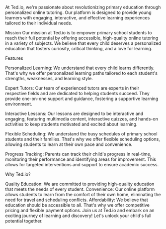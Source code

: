 At Ted.io, we're passionate about revolutionizing primary education through personalized online tutoring. Our platform is designed to provide young learners with engaging, interactive, and effective learning experiences tailored to their individual needs.

Mission
Our mission at Ted.io is to empower primary school students to reach their full potential by offering accessible, high-quality online tutoring in a variety of subjects. We believe that every child deserves a personalized education that fosters curiosity, critical thinking, and a love for learning.

Features

Personalized Learning: We understand that every child learns differently. That's why we offer personalized learning paths tailored to each student's strengths, weaknesses, and learning style.

Expert Tutors: Our team of experienced tutors are experts in their respective fields and are dedicated to helping students succeed. They provide one-on-one support and guidance, fostering a supportive learning environment.

Interactive Lessons: Our lessons are designed to be interactive and engaging, featuring multimedia content, interactive quizzes, and hands-on activities to keep students motivated and excited about learning.

Flexible Scheduling: We understand the busy schedules of primary school students and their families. That's why we offer flexible scheduling options, allowing students to learn at their own pace and convenience.

Progress Tracking: Parents can track their child's progress in real-time, monitoring their performance and identifying areas for improvement. This allows for targeted interventions and support to ensure academic success.

Why Ted.io?

Quality Education: We are committed to providing high-quality education that meets the needs of every student.
Convenience: Our online platform allows students to learn from the comfort of their own home, eliminating the need for travel and scheduling conflicts.
Affordability: We believe that education should be accessible to all. That's why we offer competitive pricing and flexible payment options.
Join us at Ted.io and embark on an exciting journey of learning and discovery! Let's unlock your child's full potential together.
